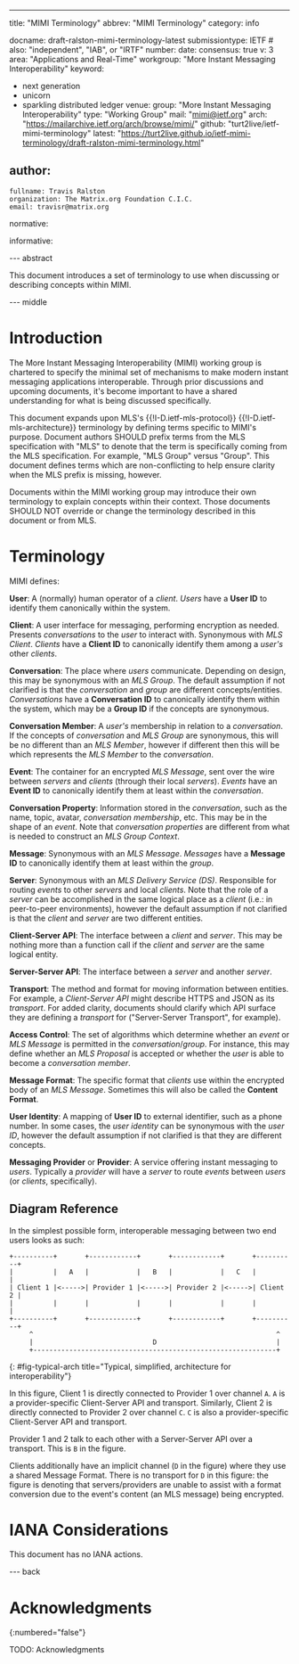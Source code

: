 ---
title: "MIMI Terminology"
abbrev: "MIMI Terminology"
category: info

docname: draft-ralston-mimi-terminology-latest
submissiontype: IETF  # also: "independent", "IAB", or "IRTF"
number:
date:
consensus: true
v: 3
area: "Applications and Real-Time"
workgroup: "More Instant Messaging Interoperability"
keyword:
 - next generation
 - unicorn
 - sparkling distributed ledger
venue:
  group: "More Instant Messaging Interoperability"
  type: "Working Group"
  mail: "mimi@ietf.org"
  arch: "https://mailarchive.ietf.org/arch/browse/mimi/"
  github: "turt2live/ietf-mimi-terminology"
  latest: "https://turt2live.github.io/ietf-mimi-terminology/draft-ralston-mimi-terminology.html"

author:
 -
    fullname: Travis Ralston
    organization: The Matrix.org Foundation C.I.C.
    email: travisr@matrix.org

normative:

informative:


--- abstract

This document introduces a set of terminology to use when discussing or describing
concepts within MIMI.

--- middle

# Introduction

The More Instant Messaging Interoperability (MIMI) working group is chartered to
specify the minimal set of mechanisms to make modern instant messaging applications
interoperable. Through prior discussions and upcoming documents, it's become important
to have a shared understanding for what is being discussed specifically.

This document expands upon MLS's {{!I-D.ietf-mls-protocol}} {{!I-D.ietf-mls-architecture}}
terminology by defining terms specific to MIMI's purpose. Document authors SHOULD prefix
terms from the MLS specification with "MLS" to denote that the term is specifically coming
from the MLS specification. For example, "MLS Group" versus "Group". This document defines
terms which are non-conflicting to help ensure clarity when the MLS prefix is missing, however.

Documents within the MIMI working group may introduce their own terminology to explain
concepts within their context. Those documents SHOULD NOT override or change the terminology
described in this document or from MLS.

# Terminology

MIMI defines:

**User**: A (normally) human operator of a *client*. *Users* have a **User ID** to identify
them canonically within the system.

**Client**: A user interface for messaging, performing encryption as needed. Presents
*conversations* to the *user* to interact with. Synonymous with *MLS Client*. *Clients* have a
**Client ID** to canonically identify them among a *user's* other *clients*.

**Conversation**: The place where *users* communicate. Depending on design, this may be synonymous
with an *MLS Group*. The default assumption if not clarified is that the *conversation* and *group*
are different concepts/entities. *Conversations* have a **Conversation ID** to canonically identify them
within the system, which may be a **Group ID** if the concepts are synonymous.

**Conversation Member**: A *user's* membership in relation to a *conversation*. If the concepts
of *conversation* and *MLS Group* are synonymous, this will be no different than an *MLS Member*,
however if different then this will be which represents the *MLS Member* to the *conversation*.

**Event**: The container for an encrypted *MLS Message*, sent over the wire between *servers*
and *clients* (through their local *servers*). *Events* have an **Event ID** to canonically
identify them at least within the *conversation*.

**Conversation Property**: Information stored in the *conversation*, such as the name, topic, avatar,
*conversation membership*, etc. This may be in the shape of an *event*. Note that *conversation properties*
are different from what is needed to construct an *MLS Group Context*.

**Message**: Synonymous with an *MLS Message*. *Messages* have a **Message ID** to canonically
identify them at least within the *group*.

**Server**: Synonymous with an *MLS Delivery Service (DS)*. Responsible for routing *events*
to other *servers* and local *clients*. Note that the role of a *server* can be accomplished
in the same logical place as a *client* (i.e.: in peer-to-peer environments), however the
default assumption if not clarified is that the *client* and *server* are two different
entities.

**Client-Server API**: The interface between a *client* and *server*. This may be nothing more
than a function call if the *client* and *server* are the same logical entity.

**Server-Server API**: The interface between a *server* and another *server*.

**Transport**: The method and format for moving information between entities. For example,
a *Client-Server API* might describe HTTPS and JSON as its *transport*. For added clarity,
documents should clarify which API surface they are defining a *transport* for ("Server-Server
Transport", for example).

**Access Control**: The set of algorithms which determine whether an *event* or *MLS Message*
is permitted in the *conversation*/*group*. For instance, this may define whether an *MLS Proposal*
is accepted or whether the *user* is able to become a *conversation member*.

**Message Format**: The specific format that *clients* use within the encrypted body of an
*MLS Message*. Sometimes this will also be called the **Content Format**.

**User Identity**: A mapping of **User ID** to external identifier, such as a phone number.
In some cases, the *user identity* can be synonymous with the *user ID*, however the default
assumption if not clarified is that they are different concepts.

**Messaging Provider** or **Provider**: A service offering instant messaging to *users*.
Typically a *provider* will have a *server* to route *events* between *users* (or *clients*,
specifically).

## Diagram Reference

In the simplest possible form, interoperable messaging between two end users looks as such:

~~~ aasvg
+----------+       +------------+       +------------+       +----------+
|          |   A   |            |   B   |            |   C   |          |
| Client 1 |<----->| Provider 1 |<----->| Provider 2 |<----->| Client 2 |
|          |       |            |       |            |       |          |
+----------+       +------------+       +------------+       +----------+
     ^                                                             ^
     |                              D                              |
     +-------------------------------------------------------------+
~~~
{: #fig-typical-arch title="Typical, simplified, architecture for interoperability"}

In this figure, Client 1 is directly connected to Provider 1 over channel `A`. `A` is a
provider-specific Client-Server API and transport. Similarly, Client 2 is directly
connected to Provider 2 over channel `C`. `C` is also a provider-specific Client-Server API
and transport.

Provider 1 and 2 talk to each other with a Server-Server API over a transport. This is `B`
in the figure.

Clients additionally have an implicit channel (`D` in the figure) where they use a shared
Message Format. There is no transport for `D` in this figure: the figure is denoting that
servers/providers are unable to assist with a format conversion due to the event's content
(an MLS message) being encrypted.

# IANA Considerations

This document has no IANA actions.


--- back

# Acknowledgments
{:numbered="false"}

TODO: Acknowledgments
